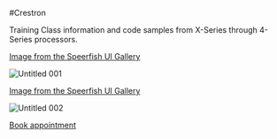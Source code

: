 #Crestron

Training Class information and code samples from X-Series through 4-Series processors.

[Image from the Speerfish UI Gallery](https://speerfish-denver.square.site)

![Untitled 001](https://github.com/user-attachments/assets/ec1abf9f-4cca-4261-80f2-5530507faed6)

[Image from the Speerfish UI Gallery](https://speerfish-denver.square.site)

![Untitled 002](https://github.com/user-attachments/assets/216c9b67-90b8-4e74-85a7-8ccda488ee9e)

[Book appointment](https://speerfish-denver.square.site/s/appointments)
